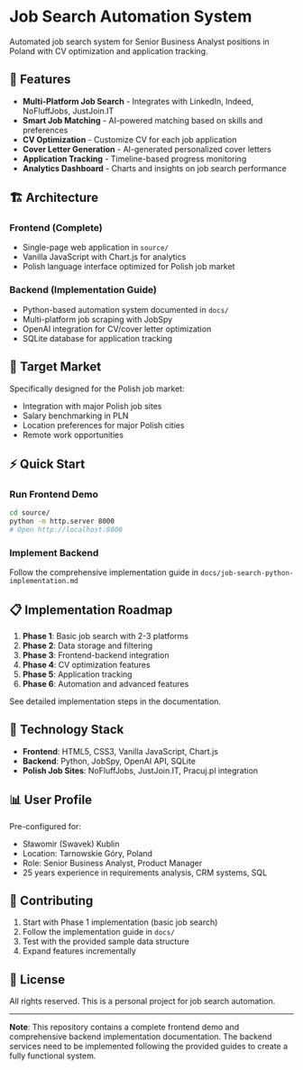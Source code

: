 # Job Search Automation System

Automated job search system for Senior Business Analyst positions in Poland with CV optimization and application tracking.

## 🚀 Features

- **Multi-Platform Job Search** - Integrates with LinkedIn, Indeed, NoFluffJobs, JustJoin.IT
- **Smart Job Matching** - AI-powered matching based on skills and preferences  
- **CV Optimization** - Customize CV for each job application
- **Cover Letter Generation** - AI-generated personalized cover letters
- **Application Tracking** - Timeline-based progress monitoring
- **Analytics Dashboard** - Charts and insights on job search performance

## 🏗️ Architecture

### Frontend (Complete)
- Single-page web application in `source/`
- Vanilla JavaScript with Chart.js for analytics
- Polish language interface optimized for Polish job market

### Backend (Implementation Guide)
- Python-based automation system documented in `docs/`
- Multi-platform job scraping with JobSpy
- OpenAI integration for CV/cover letter optimization
- SQLite database for application tracking

## 🎯 Target Market

Specifically designed for the Polish job market:
- Integration with major Polish job sites
- Salary benchmarking in PLN
- Location preferences for major Polish cities
- Remote work opportunities

## ⚡ Quick Start

### Run Frontend Demo
```bash
cd source/
python -m http.server 8000
# Open http://localhost:8000
```

### Implement Backend
Follow the comprehensive implementation guide in `docs/job-search-python-implementation.md`

## 📋 Implementation Roadmap

1. **Phase 1**: Basic job search with 2-3 platforms
2. **Phase 2**: Data storage and filtering  
3. **Phase 3**: Frontend-backend integration
4. **Phase 4**: CV optimization features
5. **Phase 5**: Application tracking
6. **Phase 6**: Automation and advanced features

See detailed implementation steps in the documentation.

## 🔧 Technology Stack

- **Frontend**: HTML5, CSS3, Vanilla JavaScript, Chart.js
- **Backend**: Python, JobSpy, OpenAI API, SQLite
- **Polish Job Sites**: NoFluffJobs, JustJoin.IT, Pracuj.pl integration

## 📊 User Profile

Pre-configured for:
- Sławomir (Swavek) Kublin
- Location: Tarnowskie Góry, Poland
- Role: Senior Business Analyst, Product Manager
- 25 years experience in requirements analysis, CRM systems, SQL

## 🤝 Contributing

1. Start with Phase 1 implementation (basic job search)
2. Follow the implementation guide in `docs/`
3. Test with the provided sample data structure
4. Expand features incrementally

## 📄 License

All rights reserved. This is a personal project for job search automation.

---

**Note**: This repository contains a complete frontend demo and comprehensive backend implementation documentation. The backend services need to be implemented following the provided guides to create a fully functional system.
